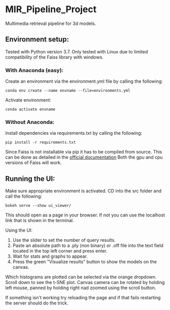 # MIR_Pipeline_Project


Multimedia retrieval pipeline for 3d models.





## Environment setup: ## 

Tested with Python version 3.7.
Only tested with Linux due to limited compatibility of the Faiss library with windows.

### With Anaconda (easy): ### 

Create an environment via the environment.yml file by calling the following:

```
conda env create --name envname --file=environments.yml
```

Activate environment:
```
conda activate envname
```

### Without Anaconda: ####

Install dependencies via requirements.txt by calling the following:

```
pip install -r requirements.txt
```

Since Faiss is not installable via pip it has to be compiled from source. This can be done
as detailed in the [official documentation]("https://github.com/facebookresearch/faiss/blob/master/INSTALL.md")
Both the gpu and cpu versions of Faiss will work.


## Running the UI: ##
Make sure appropriate environment is activated.
CD into the src folder and call the following:

```
bokeh serve --show ui_viewer/
```

This should open as a page in your browser. If not you can use the localhost link that is shown in the terminal.



Using the UI:

1. Use the slider to set the number of query results.
2. Paste an absolute path to a .ply (non binary) or .off file into the text field located in the top left corner and press enter.
3. Wait for stats and graphs to appear.
4. Press the green "Visualize results" button to show the models on the canvas.

Which histograms are plotted can be selected via the orange dropdown.
Scroll down to see the t-SNE plot.
Canvas camera can be rotated by holding left mouse, panned by holding right nad zoomed using  the scroll button.

If something isn't working try reloading the page and if that fails restarting the server should do the trick. 


